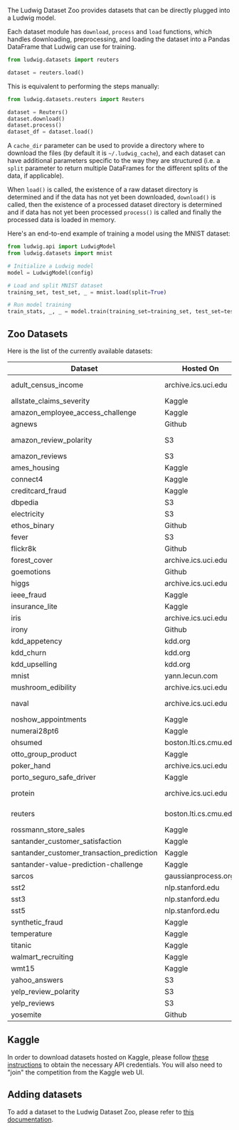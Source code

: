 The Ludwig Dataset Zoo provides datasets that can be directly plugged into a Ludwig model.

Each dataset module has `download`, `process` and `load` functions, which
handles downloading, preprocessing, and loading the dataset into a Pandas
DataFrame that Ludwig can use for training.

```python
from ludwig.datasets import reuters

dataset = reuters.load()
```

This is equivalent to performing the steps manually:

```python
from ludwig.datasets.reuters import Reuters

dataset = Reuters()
dataset.download()
dataset.process()
dataset_df = dataset.load()
```

A `cache_dir` parameter can be used to provide a directory where to download the
files (by default it is `~/.ludwig_cache`), and each dataset can have additional
parameters specific to the way they are structured (i.e. a `split` parameter to
return multiple DataFrames for the different splits of the data, if applicable).

When `load()` is called, the existence of a raw dataset directory is determined
and if the data has not yet been downloaded, `download()` is called, then the
existence of a processed dataset directory is determined and if data has not yet
been processed `process()` is called and finally the processed data is loaded in
memory.

Here's an end-to-end example of training a model using the MNIST dataset:

```python
from ludwig.api import LudwigModel
from ludwig.datasets import mnist

# Initialize a Ludwig model
model = LudwigModel(config)

# Load and split MNIST dataset
training_set, test_set, _ = mnist.load(split=True)

# Run model training
train_stats, _, _ = model.train(training_set=training_set, test_set=test_set, model_name="mnist_model")
```

## Zoo Datasets

Here is the list of the currently available datasets:

| Dataset                                   | Hosted On             | Description                                                                                      |
| ----------------------------------------- | --------------------- | ------------------------------------------------------------------------------------------------ |
| adult_census_income                       | archive.ics.uci.edu   | <https://archive.ics.uci.edu/ml/datasets/adult>. Whether a person makes over $50K a year or not. |
| allstate_claims_severity                  | Kaggle                | <https://www.kaggle.com/c/allstate-claims-severity>                                              |
| amazon_employee_access_challenge          | Kaggle                | <https://www.kaggle.com/c/amazon-employee-access-challenge>                                      |
| agnews                                    | Github                | <https://search.r-project.org/CRAN/refmans/textdata/html/dataset_ag_news.html>                   |
| amazon_review_polarity                    | S3                    | <https://paperswithcode.com/sota/sentiment-analysis-on-amazon-review-polarity>                   |
| amazon_reviews                            | S3                    | <https://s3.amazonaws.com/amazon-reviews-pds/readme.html>                                        |
| ames_housing                              | Kaggle                | <https://www.kaggle.com/c/ames-housing-data>                                                     |
| connect4                                  | Kaggle                | <https://www.kaggle.com/c/connectx/discussion/124397>                                            |
| creditcard_fraud                          | Kaggle                | <https://www.kaggle.com/datasets/mlg-ulb/creditcardfraud>                                        |
| dbpedia                                   | S3                    | <https://paperswithcode.com/dataset/dbpedia>                                                     |
| electricity                               | S3                    | Predict electricity demand from day of week and outside temperature.                             |
| ethos_binary                              | Github                | <https://github.com/huggingface/datasets/blob/master/datasets/ethos/README.md>                   |
| fever                                     | S3                    | <https://arxiv.org/abs/1803.05355>                                                               |
| flickr8k                                  | Github                | <https://www.kaggle.com/adityajn105/flickr8k>                                                    |
| forest_cover                              | archive.ics.uci.edu   | <https://archive.ics.uci.edu/ml/datasets/covertype>                                              |
| goemotions                                | Github                | <https://arxiv.org/abs/2005.00547>                                                               |
| higgs                                     | archive.ics.uci.edu   | <https://archive.ics.uci.edu/ml/datasets/HIGGS>                                                  |
| ieee_fraud                                | Kaggle                | <https://www.kaggle.com/c/ieee-fraud-detection>                                                  |
| insurance_lite                            | Kaggle                | <https://www.kaggle.com/infernape/fast-furious-and-insured>                                      |
| iris                                      | archive.ics.uci.edu   | <https://archive.ics.uci.edu/ml/datasets/iris>                                                   |
| irony                                     | Github                | <https://github.com/bwallace/ACL-2014-irony>                                                     |
| kdd_appetency                             | kdd.org               | <https://www.kdd.org/kdd-cup/view/kdd-cup-2009/Data>                                             |
| kdd_churn                                 | kdd.org               | <https://www.kdd.org/kdd-cup/view/kdd-cup-2009/Data>                                             |
| kdd_upselling                             | kdd.org               | <https://www.kdd.org/kdd-cup/view/kdd-cup-2009/Data>                                             |
| mnist                                     | yann.lecun.com        | <http://yann.lecun.com/exdb/mnist/>                                                              |
| mushroom_edibility                        | archive.ics.uci.edu   | <https://archive.ics.uci.edu/ml/datasets/mushroom>                                               |
| naval                                     | archive.ics.uci.edu   | <https://dataverse.harvard.edu/dataset.xhtml?persistentId=doi:10.7910/DVN/24098>                 |
| noshow_appointments                       | Kaggle                | <https://www.kaggle.com/datasets/joniarroba/noshowappointments>                                  |
| numerai28pt6                              | Kaggle                | <https://www.kaggle.com/numerai/encrypted-stock-market-data-from-numerai>                        |
| ohsumed                                   | boston.lti.cs.cmu.edu | <https://paperswithcode.com/dataset/ohsumed>                                                     |
| otto_group_product                        | Kaggle                | <https://www.kaggle.com/c/otto-group-product-classification-challenge>                           |
| poker_hand                                | archive.ics.uci.edu   | <https://archive.ics.uci.edu/ml/datasets/Poker+Hand>                                             |
| porto_seguro_safe_driver                  | Kaggle                | <https://www.kaggle.com/c/porto-seguro-safe-driver-prediction>                                   |
| protein                                   | archive.ics.uci.edu   | <https://bmcbioinformatics.biomedcentral.com/articles/10.1186/s12859-019-2932-0>                 |
| reuters                                   | boston.lti.cs.cmu.edu | <https://archive.ics.uci.edu/ml/datasets/reuters-21578+text+categorization+collection>           |
| rossmann_store_sales                      | Kaggle                | <https://www.kaggle.com/c/rossmann-store-sales>                                                  |
| santander_customer_satisfaction           | Kaggle                | <https://www.kaggle.com/c/santander-customer-satisfaction>                                       |
| santander_customer_transaction_prediction | Kaggle                | <https://www.kaggle.com/c/santander-customer-transaction-prediction>                             |
| santander-value-prediction-challenge      | Kaggle                | <https://www.kaggle.com/c/santander-value-prediction-challenge>                                  |
| sarcos                                    | gaussianprocess.org   | <http://www.gaussianprocess.org/gpml/data/>                                                      |
| sst2                                      | nlp.stanford.edu      | <https://paperswithcode.com/dataset/sst>                                                         |
| sst3                                      | nlp.stanford.edu      | Merging very negative and negative, and very positive and positive classes.                      |
| sst5                                      | nlp.stanford.edu      | <https://paperswithcode.com/dataset/sst>                                                         |
| synthetic_fraud                           | Kaggle                | <https://www.kaggle.com/ealaxi/paysim1>                                                          |
| temperature                               | Kaggle                | <https://www.kaggle.com/selfishgene/historical-hourly-weather-data>                              |
| titanic                                   | Kaggle                | <https://www.kaggle.com/c/titanic>                                                               |
| walmart_recruiting                        | Kaggle                | <https://www.kaggle.com/c/walmart-recruiting-store-sales-forecasting>                            |
| wmt15                                     | Kaggle                | <https://www.kaggle.com/dhruvildave/en-fr-translation-dataset>                                   |
| yahoo_answers                             | S3                    | Question classification.                                                                         |
| yelp_review_polarity                      | S3                    | <https://www.yelp.com/dataset>. Predict the polarity or sentiment of a yelp review.              |
| yelp_reviews                              | S3                    | <https://www.yelp.com/dataset>                                                                   |
| yosemite                                  | Github                | <https://www.kaggle.com/balraj98/summer2winter-yosemite>                                         |

## Kaggle

In order to download datasets hosted on Kaggle, please follow [these
instructions](https://github.com/Kaggle/kaggle-api#api-credentials) to obtain
the necessary API credentials. You will also need to "join" the competition from
the Kaggle web UI.

## Adding datasets

To add a dataset to the Ludwig Dataset Zoo, please refer to [this
documentation](../../../developer_guide/add_a_dataset).
